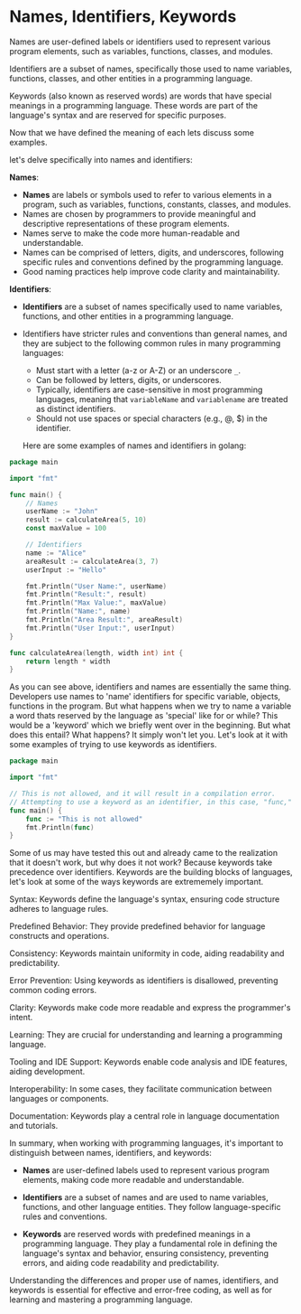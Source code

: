 # Names, Identifiers, Keywords

Names are user-defined labels or identifiers used to represent various program elements, such as variables, functions, classes, and modules.

Identifiers are a subset of names, specifically those used to name variables, functions, classes, and other entities in a programming language.

Keywords (also known as reserved words) are words that have special meanings in a programming language. These words are part of the language's syntax and are reserved for specific purposes.

Now that we have defined the meaning of each lets discuss some examples. 

let's delve specifically into names and identifiers:

**Names**:

- **Names** are labels or symbols used to refer to various elements in a program, such as variables, functions, constants, classes, and modules.
- Names are chosen by programmers to provide meaningful and descriptive representations of these program elements.
- Names serve to make the code more human-readable and understandable.
- Names can be comprised of letters, digits, and underscores, following specific rules and conventions defined by the programming language.
- Good naming practices help improve code clarity and maintainability.

**Identifiers**:

- **Identifiers** are a subset of names specifically used to name variables, functions, and other entities in a programming language.
- Identifiers have stricter rules and conventions than general names, and they are subject to the following common rules in many programming languages:
  - Must start with a letter (a-z or A-Z) or an underscore `_`.
  - Can be followed by letters, digits, or underscores.
  - Typically, identifiers are case-sensitive in most programming languages, meaning that `variableName` and `variablename` are treated as distinct identifiers.
  - Should not use spaces or special characters (e.g., @, $) in the identifier.


  Here are some examples of names and identifiers in golang:

```go
package main

import "fmt"

func main() {
    // Names
    userName := "John"
    result := calculateArea(5, 10)
    const maxValue = 100

    // Identifiers
    name := "Alice"
    areaResult := calculateArea(3, 7)
    userInput := "Hello"

    fmt.Println("User Name:", userName)
    fmt.Println("Result:", result)
    fmt.Println("Max Value:", maxValue)
    fmt.Println("Name:", name)
    fmt.Println("Area Result:", areaResult)
    fmt.Println("User Input:", userInput)
}

func calculateArea(length, width int) int {
    return length * width
}

```

As you can see above, identifiers and names are essentially the same thing. Developers use names to 'name' identifiers for specific variable, objects, functions in the program. But what happens when we try to name a variable a word thats reserved by the language as 'special' like for or while? This would be a 'keyword' which we briefly went over in the beginning. But what does this entail? What happens? It simply won't let you. Let's look at it with some examples of trying to use keywords as identifiers. 

```go
package main

import "fmt"

// This is not allowed, and it will result in a compilation error.
// Attempting to use a keyword as an identifier, in this case, "func," is not allowed.
func main() {
    func := "This is not allowed"
    fmt.Println(func)
}
```
Some of us may have tested this out and already came to the realization that it doesn't work, but why does it not work? Because keywords take precedence over identifiers. Keywords are the building blocks of languages, let's look at some of the ways keywords are extrememely important. 

  Syntax: Keywords define the language's syntax, ensuring code structure adheres to language rules.

  Predefined Behavior: They provide predefined behavior for language constructs and operations.

  Consistency: Keywords maintain uniformity in code, aiding readability and predictability.

  Error Prevention: Using keywords as identifiers is disallowed, preventing common coding errors.

  Clarity: Keywords make code more readable and express the programmer's intent.

  Learning: They are crucial for understanding and learning a programming language.

  Tooling and IDE Support: Keywords enable code analysis and IDE features, aiding development.

  Interoperability: In some cases, they facilitate communication between languages or components.

  Documentation: Keywords play a central role in language documentation and tutorials.


In summary, when working with programming languages, it's important to distinguish between names, identifiers, and keywords:

- **Names** are user-defined labels used to represent various program elements, making code more readable and understandable.

- **Identifiers** are a subset of names and are used to name variables, functions, and other language entities. They follow language-specific rules and conventions.

- **Keywords** are reserved words with predefined meanings in a programming language. They play a fundamental role in defining the language's syntax and behavior, ensuring consistency, preventing errors, and aiding code readability and predictability.

Understanding the differences and proper use of names, identifiers, and keywords is essential for effective and error-free coding, as well as for learning and mastering a programming language.
